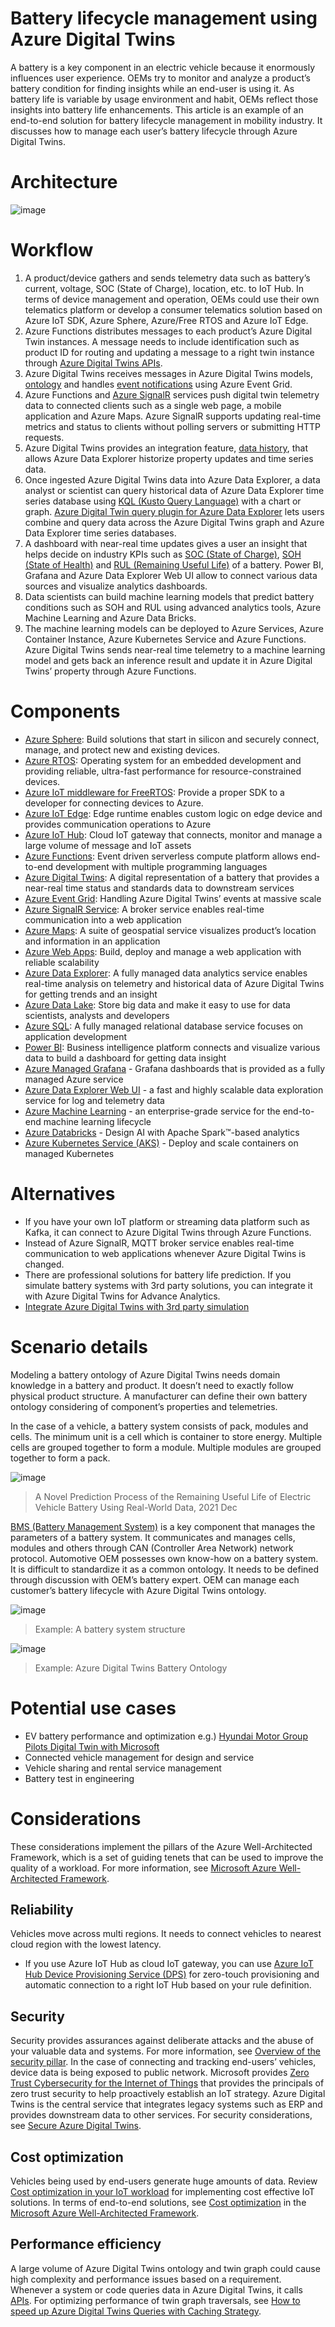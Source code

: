 # Battery lifecycle management using Azure Digital Twins
A battery is a key component in an electric vehicle because it enormously influences user experience. OEMs try to monitor and analyze a product’s battery condition for finding insights while an end-user is using it. As battery life is variable by usage environment and habit, OEMs reflect those insights into battery life enhancements.
This article is an example of an end-to-end solution for battery lifecycle management in mobility industry. It discusses how to manage each user’s battery lifecycle through Azure Digital Twins. 

# Architecture
![image](https://github.com/min-git/BatteryLifecycleMgt/blob/main/images/pic01.png)

# Workflow
1. A product/device gathers and sends telemetry data such as battery’s current, voltage, SOC (State of Charge), location, etc. to IoT Hub. In terms of device management and operation, OEMs could use their own telematics platform or develop a consumer telematics solution based on Azure IoT SDK, Azure Sphere, Azure/Free RTOS and Azure IoT Edge.
2.  Azure Functions distributes messages to each product’s Azure Digital Twin instances. A message needs to include identification such as product ID for routing and updating a message to a right twin instance through [Azure Digital Twins APIs](https://learn.microsoft.com/en-us/azure/digital-twins/how-to-ingest-iot-hub-data).
3. Azure Digital Twins receives messages in Azure Digital Twins models, [ontology](https://learn.microsoft.com/en-us/azure/digital-twins/concepts-ontologies) and handles [event notifications](https://learn.microsoft.com/en-us/azure/digital-twins/concepts-event-notifications) using Azure Event Grid.
4. Azure Functions and [Azure SignalR](https://learn.microsoft.com/en-us/azure/digital-twins/how-to-integrate-azure-signalr) services push digital twin telemetry data to connected clients such as a single web page, a mobile application and Azure Maps. Azure SignalR supports updating real-time metrics and status to clients without polling servers or submitting HTTP requests.
5. Azure Digital Twins provides an integration feature, [data history](https://learn.microsoft.com/en-us/azure/digital-twins/concepts-data-history), that allows Azure Data Explorer historize property updates and time series data. 
6. Once ingested Azure Digital Twins data into Azure Data Explorer, a data analyst or scientist can query historical data of Azure Data Explorer time series database using [KQL (Kusto Query Language)](https://learn.microsoft.com/en-us/azure/data-explorer/kusto/query/) with a chart or graph. [Azure Digital Twin query plugin for Azure Data Explorer](https://learn.microsoft.com/en-us/azure/digital-twins/concepts-data-explorer-plugin) lets users combine and query data across the Azure Digital Twins graph and Azure Data Explorer time series databases.
7. A dashboard with near-real time updates gives a user an insight that helps decide on industry KPIs such as [SOC (State of Charge)](https://en.wikipedia.org/wiki/State_of_charge), [SOH (State of Health)](https://en.wikipedia.org/wiki/State_of_health) and [RUL (Remaining Useful Life)](https://en.wikipedia.org/wiki/Prognostics) of a battery. Power BI, Grafana and Azure Data Explorer Web UI allow to connect various data sources and visualize analytics dashboards.
8. Data scientists can build machine learning models that predict battery conditions such as SOH and RUL using advanced analytics tools, Azure Machine Learning and Azure Data Bricks.
9. The machine learning models can be deployed to Azure Services, Azure Container Instance, Azure Kubernetes Service and Azure Functions. Azure Digital Twins sends near-real time telemetry to a machine learning model and gets back an inference result and update it in Azure Digital Twins’ property through Azure Functions.

# Components
- [Azure Sphere](https://azure.microsoft.com/en-us/products/azure-sphere/#overview): Build solutions that start in silicon and securely connect, manage, and protect new and existing devices.
- [Azure RTOS](https://azure.microsoft.com/en-us/products/rtos/): Operating system for an embedded development and providing reliable, ultra-fast performance for resource-constrained devices.
- [Azure IoT middleware for FreeRTOS](https://techcommunity.microsoft.com/t5/internet-of-things-blog/expanding-azure-support-for-constrained-devices-azure-iot/ba-p/2782396): Provide a proper SDK to a developer for connecting devices to Azure.
- [Azure IoT Edge](https://azure.microsoft.com/en-us/products/iot-edge/): Edge runtime enables custom logic on edge device and provides communication operations to Azure
- [Azure IoT Hub](https://azure.microsoft.com/en-us/products/iot-hub/): Cloud IoT gateway that connects, monitor and manage a large volume of message and IoT assets
- [Azure Functions](https://azure.microsoft.com/en-us/products/functions/): Event driven serverless compute platform allows end-to-end development with multiple programming languages
- [Azure Digital Twins](https://azure.microsoft.com/en-us/products/digital-twins/): A digital representation of a battery that provides a near-real time status and standards data to downstream services
- [Azure Event Grid](https://azure.microsoft.com/en-us/products/event-grid/): Handling Azure Digital Twins’ events at massive scale
- [Azure SignalR Service](https://azure.microsoft.com/en-us/products/signalr-service/): A broker service enables real-time communication into a web application
- [Azure Maps](https://azure.microsoft.com/en-us/products/azure-maps/): A suite of geospatial service visualizes product’s location and information in an application
-	[Azure Web Apps](https://azure.microsoft.com/en-gb/products/app-service/web/): Build, deploy and manage a web application with reliable scalability
-	[Azure Data Explorer](https://azure.microsoft.com/en-us/products/data-explorer/): A fully managed data analytics service enables real-time analysis on telemetry and historical data of Azure Digital Twins for getting trends and an insight
-	[Azure Data Lake](https://azure.microsoft.com/en-us/solutions/data-lake/): Store big data and make it easy to use for data scientists, analysts and developers
-	[Azure SQL](https://azure.microsoft.com/en-us/products/azure-sql/): A fully managed relational database service focuses on application development
-	[Power BI](https://powerbi.microsoft.com/en-us/): Business intelligence platform connects and visualize various data to build a dashboard for getting data insight
-	[Azure Managed Grafana](https://azure.microsoft.com/en-us/services/managed-grafana/#overview) - Grafana dashboards that is provided as a fully managed Azure service
-	[Azure Data Explorer Web UI](https://learn.microsoft.com/en-us/azure/data-explorer/web-ui-overview) - a fast and highly scalable data exploration service for log and telemetry data
-	[Azure Machine Learning](https://azure.microsoft.com/en-us/products/machine-learning/) - an enterprise-grade service for the end-to-end machine learning lifecycle
-	[Azure Databricks](https://azure.microsoft.com/en-us/products/databricks/) - Design AI with Apache Spark™-based analytics
-	[Azure Kubernetes Service (AKS)](https://azure.microsoft.com/en-us/products/kubernetes-service/) - Deploy and scale containers on managed Kubernetes

# Alternatives
-	If you have your own IoT platform or streaming data platform such as Kafka, it can connect to Azure Digital Twins through Azure Functions.
-	Instead of Azure SignalR, MQTT broker service enables real-time communication to web applications whenever Azure Digital Twins is changed.
-	There are professional solutions for battery life prediction. If you simulate battery systems with 3rd party solutions, you can integrate it with Azure Digital Twins for Advance Analytics.
  - [Integrate Azure Digital Twins with 3rd party simulation](https://techcommunity.microsoft.com/t5/internet-of-things-blog/integrate-azure-digital-twins-with-ansys-twin-builder/ba-p/2939616)

# Scenario details
Modeling a battery ontology of Azure Digital Twins needs domain knowledge in a battery and product. It doesn’t need to exactly follow physical product structure. A manufacturer can define their own battery ontology considering of component’s properties and telemetries.

In the case of a vehicle, a battery system consists of pack, modules and cells. The minimum unit is a cell which is container to store energy. Multiple cells are grouped together to form a module. Multiple modules are grouped together to form a pack.

![image](https://github.com/min-git/BatteryLifecycleMgt/blob/main/images/pic02.png)
> A Novel Prediction Process of the Remaining Useful Life of Electric Vehicle Battery Using Real-World Data, 2021 Dec

[BMS (Battery Management System)](https://en.wikipedia.org/wiki/Battery_management_system#:~:text=A%20battery%20management%20system%20%28%20BMS%29%20is%20any,environment%2C%20authenticating%20it%20and%20%2F%20or%20balancing%20it.) is a key component that manages the parameters of a battery system. It communicates and manages cells, modules and others through CAN (Controller Area Network) network protocol.
Automotive OEM possesses own know-how on a battery system. It is difficult to standardize it as a common ontology. It needs to be defined through discussion with OEM’s battery expert.
OEM can manage each customer’s battery lifecycle with Azure Digital Twins ontology.

![image](https://github.com/min-git/BatteryLifecycleMgt/blob/main/images/pic03.png)
> Example: A battery system structure

![image](https://github.com/min-git/BatteryLifecycleMgt/blob/main/images/pic04.png)
> Example: Azure Digital Twins Battery Ontology

# Potential use cases
-	EV battery performance and optimization
  e.g.) [Hyundai Motor Group Pilots Digital Twin with Microsoft](https://www.hyundaimotorgroup.com/news/CONT0000000000032191)
-	Connected vehicle management for design and service
-	Vehicle sharing and rental service management
-	Battery test in engineering

# Considerations
These considerations implement the pillars of the Azure Well-Architected Framework, which is a set of guiding tenets that can be used to improve the quality of a workload. For more information, see [Microsoft Azure Well-Architected Framework](https://learn.microsoft.com/en-us/azure/architecture/framework/).

## Reliability
Vehicles move across multi regions. It needs to connect vehicles to nearest cloud region with the lowest latency. 
-	If you use Azure IoT Hub as cloud IoT gateway, you can use [Azure IoT Hub Device Provisioning Service (DPS)](https://learn.microsoft.com/en-us/azure/iot-dps/about-iot-dps) for zero-touch provisioning and automatic connection to a right IoT Hub based on your rule definition.

## Security
Security provides assurances against deliberate attacks and the abuse of your valuable data and systems. For more information, see [Overview of the security pillar](https://learn.microsoft.com/en-us/azure/architecture/framework/security/overview).
In the case of connecting and tracking end-users’ vehicles, device data is being exposed to public network. Microsoft provides [Zero Trust Cybersecurity for the Internet of Things](https://azure.microsoft.com/en-us/resources/zero-trust-cybersecurity-for-the-internet-of-things/) that provides the principals of zero trust security to help proactively establish an IoT strategy.
Azure Digital Twins is the central service that integrates legacy systems such as ERP and provides downstream data to other services. For security considerations, see [Secure Azure Digital Twins](https://learn.microsoft.com/en-us/azure/digital-twins/concepts-security).

## Cost optimization
Vehicles being used by end-users generate huge amounts of data. Review [Cost optimization in your IoT workload](https://learn.microsoft.com/en-us/azure/architecture/framework/iot/iot-cost-optimization) for implementing cost effective IoT solutions. In terms of end-to-end solutions, see [Cost optimization](https://learn.microsoft.com/en-us/azure/architecture/framework/iot/iot-cost-optimization) in the [Microsoft Azure Well-Architected Framework](https://learn.microsoft.com/en-us/azure/architecture/framework/).

## Performance efficiency
A large volume of Azure Digital Twins ontology and twin graph could cause high complexity and performance issues based on a requirement. Whenever a system or code queries data in Azure Digital Twins, it calls [APIs](https://learn.microsoft.com/en-us/rest/api/azure-digitaltwins/). For optimizing performance of twin graph traversals, see [How to speed up Azure Digital Twins Queries with Caching Strategy](https://techcommunity.microsoft.com/t5/internet-of-things-blog/how-to-speed-up-azure-digital-twins-queries-with-caching/ba-p/2551153).
